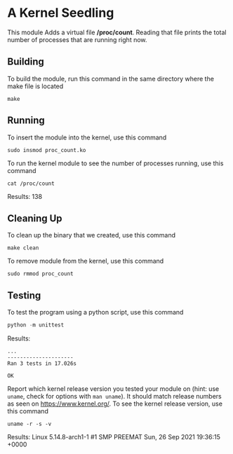 # A Kernel Seedling
This module Adds a virtual file **/proc/count**. Reading that file prints the total number of processes that are
running right now.

## Building
To build the module, run this command in the same directory where the make file is located 
```shell
make
```

## Running
To insert the module into the kernel, use this command
```shell
sudo insmod proc_count.ko
```
To run the kernel module to see the number of processes running, use this command
```shell
cat /proc/count
```
Results:
138

## Cleaning Up
To clean up the binary that we created, use this command
```shell
make clean
```
To remove module from the kernel, use this command
```shell
sudo rmmod proc_count
```

## Testing
To test the program using a python script, use this command
```python
python -m unittest
```
Results:
```
...
---------------------
Ran 3 tests in 17.026s

OK
```

Report which kernel release version you tested your module on
(hint: use `uname`, check for options with `man uname`).
It should match release numbers as seen on https://www.kernel.org/.
To see the kernel release version, use this command 
```shell
uname -r -s -v
```
Results:
Linux 5.14.8-arch1-1 #1 SMP PREEMAT Sun, 26 Sep 2021 19:36:15 +0000
